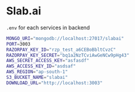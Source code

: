 # Slab.ai

`.env` for each services in backend

```bash
MONGO_URI="mongodb://localhost:27017/slabai"
PORT=3003
RAZORPAY_KEY_ID="rzp_test_a6CEBoBbltCvzC"
RAZORPAY_KEY_SECRET="bq1a2NzTCviAwGeNCw9pHg43"
AWS_SECRET_ACCESS_KEY="asfasdf"
AWS_ACCESS_KEY_ID="asdsaf"
AWS_REGION="ap-south-1"
S3_BUCKET_NAME="slabai"
DOWNLOAD_URL="http://localhost:3003"
```

